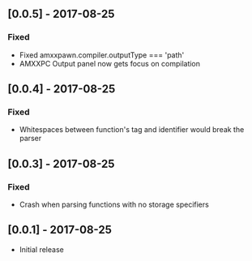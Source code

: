 ## [0.0.5] - 2017-08-25
### Fixed
- Fixed amxxpawn.compiler.outputType === 'path'
- AMXXPC Output panel now gets focus on compilation

## [0.0.4] - 2017-08-25
### Fixed
- Whitespaces between function's tag and identifier would break the parser

## [0.0.3] - 2017-08-25
### Fixed
- Crash when parsing functions with no storage specifiers

## [0.0.1] - 2017-08-25
- Initial release